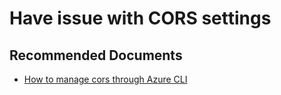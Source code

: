 <properties
	pageTitle="Have issue with CORS settings"
	description="Have issue with CORS settings"
	infoBubbleText=""
	service="microsoft.signalrservice"
	resource="signalr"
	authors="sffamily"
	ms.author="zhshang"
	displayOrder="11"
	articleId="signalrservice-configuration-cors"
	diagnosticScenario=""
	selfHelpType="resource"
	supportTopicIds="32684005"
	resourceTags=""
	productPesIds="16477"
	cloudEnvironments="public,Mooncake,Fairfax"
	ownershipId="SignalRService_Triage"
/>

# Have issue with CORS settings

## **Recommended Documents** 

* [How to manage cors through Azure CLI](https://docs.microsoft.com/cli/azure/signalr/cors?view=azure-cli-latest)
